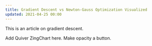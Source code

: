 ```yaml
---
title: Gradient Descent vs Newton-Gauss Optimization Visualized
updated: 2021-04-25 00:00
---
```


<!-- Load plotly.js into the DOM -->
<script src='https://cdn.plot.ly/plotly-2.4.2.min.js'></script>

This is an article on gradient descent. 

<div id='plot-0'><!-- Plotly chart will be drawn inside this DIV --></div>

Add Quiver ZingChart here.
Make opacity a button. 

<div id='plot-1'><!-- Plotly chart will be drawn inside this DIV --></div>

<div id='plot-2'><!-- Plotly chart will be drawn inside this DIV --></div>

<div id='plot-3'><!-- Plotly chart will be drawn inside this DIV --></div>

<div id='plot-4'><!-- Plotly chart will be drawn inside this DIV --></div>

<script src="https://cdnjs.cloudflare.com/ajax/libs/mathjs/9.5.1/math.js" integrity="sha512-AfRcJIj922x/jSJpQLnry0DYIBg6EGCtwk/MiQ6QvDlzb7kNFxH8EdqXLkaXXY3YHQS9FrSb8H7LzuLn0CZQ1A==" crossorigin="anonymous" referrerpolicy="no-referrer"></script>
<script src="/assets/js/gradient-descent.js" async></script>